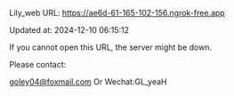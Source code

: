 Lily_web URL: https://ae6d-61-165-102-156.ngrok-free.app

Updated at: 2024-12-10 06:15:12

If you cannot open this URL, the server might be down.

Please contact: 

goley04@foxmail.com Or Wechat:GL_yeaH